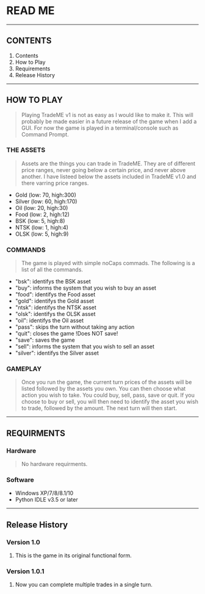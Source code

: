 # READ ME
---------------------------------------------------------------------------------------------------
## CONTENTS
1. Contents
2. How to Play
3. Requirements
4. Release History
---------------------------------------------------------------------------------------------------
## HOW TO PLAY
> Playing TradeME v1 is not as easy as I would like to make it. This will probably be made easier in a future release of the game when I add a GUI. For now the game is played in a terminal/console such as Command Prompt.

### THE ASSETS
> Assets are the things you can trade in TradeME. They are of different price ranges, never going below a certain price, and never above another. I have listeed below the assets included in TradeME v1.0 and there varring price ranges.

* Gold (low: 70, high:300)
* Silver (low: 60, high:170)
* Oil (low: 20, high:30)
* Food (low: 2, high:12)
* BSK (low: 5, high:8)
* NTSK (low: 1, high:4)
* OLSK (low: 5, high:9)

### COMMANDS
> The game is played with simple noCaps commads. The following is a list of all the commands.

* "bsk": identifys the BSK asset
* "buy": informs the system that you wish to buy an asset
* "food": identifys the Food asset
* "gold": identifys the Gold asset
* "ntsk": identifys the NTSK asset
* "olsk": identifys the OLSK asset
* "oil": identifys the Oil asset
* "pass": skips the turn without taking any action
* "quit": closes the game !Does NOT save!
* "save": saves the game
* "sell": informs the system that you wish to sell an asset
* "silver": identifys the Silver asset

### GAMEPLAY
> Once you run the game, the current turn prices of the assets will be listed followed by the assets you own. You can then choose what action you wish to take. You could buy, sell, pass, save or quit. If you choose to buy or sell, you will then need to identify the asset you wish to trade, followed by the amount. The next turn will then start.
---------------------------------------------------------------------------------------------------
## REQUIRMENTS
### Hardware
> No hardware requirments.
### Software
* Windows XP/7/8/8.1/10
* Python IDLE v3.5 or later
---------------------------------------------------------------------------------------------------
## Release History
### Version 1.0
1. This is the game in its original functional form.
### Version 1.0.1
1. Now you can complete multiple trades in a single turn.

